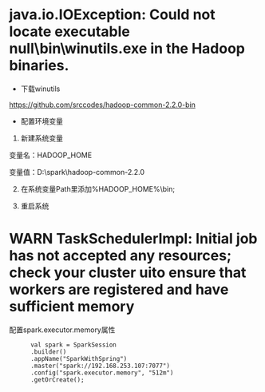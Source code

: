 #  java.io.IOException: Could not locate executable null\bin\winutils.exe in the Hadoop binaries.
- 下载winutils

https://github.com/srccodes/hadoop-common-2.2.0-bin

- 配置环境变量

1. 新建系统变量

变量名：HADOOP_HOME

变量值：D:\spark\hadoop-common-2.2.0

2. 在系统变量Path里添加%HADOOP_HOME%\bin;

3. 重启系统

# WARN TaskSchedulerImpl: Initial job has not accepted any resources; check your cluster uito ensure that workers are registered and have sufficient memory
配置spark.executor.memory属性
```
      val spark = SparkSession
      .builder()
      .appName("SparkWithSpring")
      .master("spark://192.168.253.107:7077")
      .config("spark.executor.memory", "512m")
      .getOrCreate();
```
